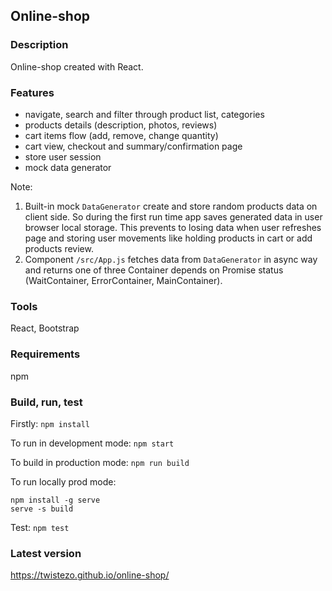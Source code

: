 ## Online-shop

### Description

Online-shop created with React.

### Features

- navigate, search and filter through product list, categories
- products details (description, photos, reviews)
- cart items flow (add, remove, change quantity)
- cart view, checkout and summary/confirmation page
- store user session
- mock data generator

Note:

1. Built-in mock `DataGenerator` create and store random products data on client side. So during the first run time app saves generated data in user browser local storage. This prevents to losing data when user refreshes page and storing user movements like holding products in cart or add products review.
2. Component `/src/App.js` fetches data from `DataGenerator` in async way and returns one of three Container depends on Promise status (WaitContainer, ErrorContainer, MainContainer).

### Tools

React, Bootstrap

### Requirements

npm

### Build, run, test

Firstly: `npm install`

To run in development mode: `npm start`

To build in production mode: `npm run build`

To run locally prod mode:

```
npm install -g serve
serve -s build

```

Test: `npm test`

### Latest version

https://twistezo.github.io/online-shop/
